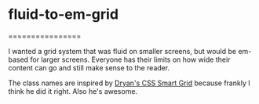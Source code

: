 # fluid-to-em-grid
================

I wanted a grid system that was fluid on smaller screens, but would be em-based for larger screens. Everyone has their limits on how wide their content can go and still make sense to the reader.

The class names are inspired by [Dryan's CSS Smart Grid](http://www.github.com/dryan/css-smart-grid) because frankly I think he did it right. Also he's awesome.